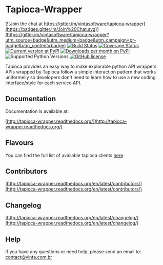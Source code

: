 # Tapioca-Wrapper

[![Join the chat at https://gitter.im/vintasoftware/tapioca-wrapper](https://badges.gitter.im/Join%20Chat.svg)](https://gitter.im/vintasoftware/tapioca-wrapper?utm_source=badge&utm_medium=badge&utm_campaign=pr-badge&utm_content=badge)
[![Build Status](https://travis-ci.org/vintasoftware/tapioca-wrapper.svg?branch=master)](https://travis-ci.org/vintasoftware/tapioca-wrapper)
[![Coverage Status](https://coveralls.io/repos/vintasoftware/tapioca-wrapper/badge.svg?branch=master&service=github)](https://coveralls.io/github/vintasoftware/tapioca-wrapper?branch=master)
[![Current version at PyPI](https://img.shields.io/pypi/v/tapioca-wrapper.svg)](https://pypi.python.org/pypi/tapioca-wrapper)
[![Downloads per month on PyPI](https://img.shields.io/pypi/dm/tapioca-wrapper.svg)](https://pypi.python.org/pypi/tapioca-wrapper)
![Supported Python Versions](https://img.shields.io/pypi/pyversions/tapioca-wrapper.svg)
[![GitHub license](https://img.shields.io/badge/license-MIT-blue.svg)](https://raw.githubusercontent.com/vintasoftware/tapioca-wrapper/master/LICENSE)

Tapioca provides an easy way to make explorable python API wrappers.
APIs wrapped by Tapioca follow a simple interaction pattern that works uniformelly so developers don't need to learn how to use a new coding interface/style for each service API.


## Documentation

Documentation is available at:

[http://tapioca-wrapper.readthedocs.org/](http://tapioca-wrapper.readthedocs.org/)

## Flavours

You can find the full list of available tapioca clients [here](http://tapioca-wrapper.readthedocs.org/en/latest/flavours/)

## Contributors

[http://tapioca-wrapper.readthedocs.org/en/latest/contributors/](http://tapioca-wrapper.readthedocs.org/en/latest/contributors/)

## Changelog

[http://tapioca-wrapper.readthedocs.org/en/latest/changelog/](http://tapioca-wrapper.readthedocs.org/en/latest/changelog/)

## Help

If you have any questions or need help, please send an email to: contact@vinta.com.br
